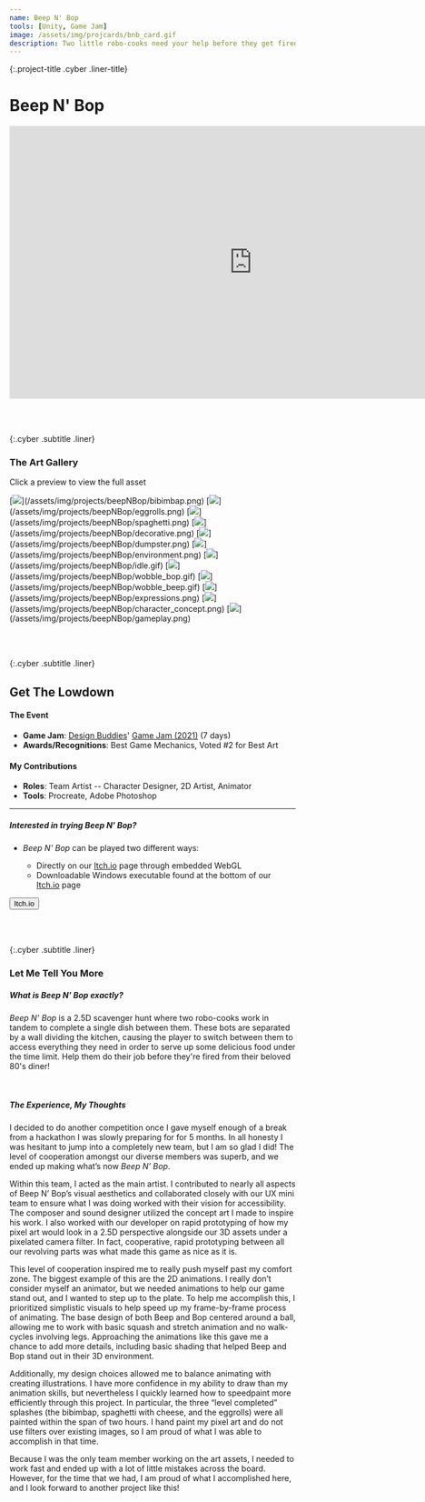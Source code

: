 ```yaml
---
name: Beep N' Bop
tools: [Unity, Game Jam]
image: /assets/img/projcards/bnb_card.gif
description: Two little robo-cooks need your help before they get fired from their 80's diner job!
---
```


{:.project-title .cyber .liner-title}
# Beep N' Bop

<div class="flex-container">
    <div class="flex-child vertical-center m-iframe-container">
        <iframe width="854" height="480" class="pixel-div-enclose" src="https://www.youtube.com/embed/WsmUjETZv8A" title="YouTube video player" frameborder="0" allow="accelerometer; autoplay; clipboard-write; encrypted-media; gyroscope; picture-in-picture" allowfullscreen></iframe>
    </div>
</div>

<br><br>

{:.cyber .subtitle .liner}
### The Art Gallery
<div class="pixel-div">
<p class="instruct">
<span class="divider line razor">Click a preview to view the full asset</span>
</p>
<div class="pixel-div-gallery" markdown="1">
[<img src="/assets/img/projects/beepNBop/crop/bibimbap_c.png">](/assets/img/projects/beepNBop/bibimbap.png)
[<img src="/assets/img/projects/beepNBop/crop/eggrolls_c.png">](/assets/img/projects/beepNBop/eggrolls.png)
[<img src="/assets/img/projects/beepNBop/crop/spaghetti_c.png">](/assets/img/projects/beepNBop/spaghetti.png)
[<img src="/assets/img/projects/beepNBop/crop/decorative_c.png">](/assets/img/projects/beepNBop/decorative.png)
[<img src="/assets/img/projects/beepNBop/crop/dumpster_c.png">](/assets/img/projects/beepNBop/dumpster.png)
[<img src="/assets/img/projects/beepNBop/crop/environment_c.png">](/assets/img/projects/beepNBop/environment.png)
[<img src="/assets/img/projects/beepNBop/crop/idle_c.gif">](/assets/img/projects/beepNBop/idle.gif)
[<img src="/assets/img/projects/beepNBop/crop/wobble_bop_c.gif">](/assets/img/projects/beepNBop/wobble_bop.gif)
[<img src="/assets/img/projects/beepNBop/crop/wobble_beep_c.gif">](/assets/img/projects/beepNBop/wobble_beep.gif)
[<img src="/assets/img/projects/beepNBop/crop/expressions_c.png">](/assets/img/projects/beepNBop/expressions.png)
[<img src="/assets/img/projects/beepNBop/crop/character_concept_c.png">](/assets/img/projects/beepNBop/character_concept.png)
[<img src="/assets/img/projects/beepNBop/crop/gameplay_c.png">](/assets/img/projects/beepNBop/gameplay.png)
</div>
</div>

<br><br>

{:.cyber .subtitle .liner}
## Get The Lowdown
<div class="pixel-div">
    <h4 class="cyber info-subtitle">The Event</h4>
    <ul>
        <li><strong>Game Jam</strong>: <a href="https://www.designbuddies.community/">Design Buddies</a>' <a href="https://itch.io/jam/design-buddies-game-jam-2021">Game Jam (2021)</a> (7 days)</li>
        <li><strong>Awards/Recognitions</strong>: Best Game Mechanics, Voted #2 for Best Art</li>
    </ul>
    <h4 class="cyber info-subtitle">My Contributions</h4>
    <ul>
        <li><strong>Roles</strong>: Team Artist -- Character Designer, 2D Artist, Animator</li>
        <li><strong>Tools</strong>: Procreate, Adobe Photoshop</li>
    </ul>
    <hr class="inner-hr">
    <h5 class="cyber info-subtitle">Interested in trying Beep N' Bop?</h5>
    <ul>
        <li><em>Beep N' Bop</em> can be played two different ways:</li>
            <ul>
                <li>Directly on our <a href="https://dataisgone.itch.io/beep-n-bop">Itch.io</a> page through embedded WebGL</li>
                <li>Downloadable Windows executable found at the bottom of our <a href="https://dataisgone.itch.io/beep-n-bop">Itch.io</a> page</li>
            </ul>
    </ul>
</div>

<div class="flex-container">
    <div class="flex-child vertical-center">
        <a class="no-underline" href="https://dataisgone.itch.io/beep-n-bop">
            <button class="btn m-btn">
            <span class="btn__content">Itch.io</span>
            <span class="btn__glitch"></span>
            </button>
        </a>
    </div>
</div>

<br><br>

{:.cyber .subtitle .liner}
### Let Me Tell You More
<div class="pixel-div pixel-div-exp">
    <h5 class="cyber info-subtitle">What is Beep N' Bop exactly?</h5>
    <p>
        <em>Beep N' Bop</em> is a 2.5D scavenger hunt where two robo-cooks work in tandem to complete a single dish between them. These bots are separated by a wall dividing the kitchen, causing the player to switch between them to access everything they need in order to serve up some delicious food under the time limit. Help them do their job before they're fired from their beloved 80's diner!
    </p>
    <br>
    <h5 class="cyber info-subtitle">The Experience, My Thoughts</h5>
        <p>
            I decided to do another competition once I gave myself enough of a break from a hackathon I was slowly preparing for for 5 months. In all honesty I was hesitant to jump into a completely new team, but I am so glad I did! The level of cooperation amongst our diverse members was superb, and we ended up making what’s now <em>Beep N’ Bop</em>.
        </p>
        <p>
            Within this team, I acted as the main artist. I contributed to nearly all aspects of Beep N’ Bop’s visual aesthetics and collaborated closely with our UX mini team to ensure what I was doing worked with their vision for accessibility. The composer and sound designer utilized the concept art I made to inspire his work. I also worked with our developer on rapid prototyping of how my pixel art would look in a 2.5D perspective alongside our 3D assets under a pixelated camera filter. In fact, cooperative, rapid prototyping between all our revolving parts was what made this game as nice as it is.
        </p>
        <p>
            This level of cooperation inspired me to really push myself past my comfort zone. The biggest example of this are the 2D animations. I really don’t consider myself an animator, but we needed animations to help our game stand out, and I wanted to step up to the plate. To help me accomplish this, I prioritized simplistic visuals to help speed up my frame-by-frame process of animating. The base design of both Beep and Bop centered around a ball, allowing me to work with basic squash and stretch animation and no walk-cycles involving legs. Approaching the animations like this gave me a chance to add more details, including basic shading that helped Beep and Bop stand out in their 3D environment.
        </p>
        <p>
            Additionally, my design choices allowed me to balance animating with creating illustrations. I have more confidence in my ability to draw than my animation skills, but nevertheless I quickly learned how to speedpaint more efficiently through this project. In particular, the three “level completed” splashes (the bibimbap, spaghetti with cheese, and the eggrolls) were all painted within the span of two hours. I hand paint my pixel art and do not use filters over existing images, so I am proud of what I was able to accomplish in that time.
        </p>
        <p>
            Because I was the only team member working on the art assets, I needed to work fast and ended up with a lot of little mistakes across the board. However, for the time that we had, I am proud of what I accomplished here, and I look forward to another project like this!
        </p>
    </div>

<br>